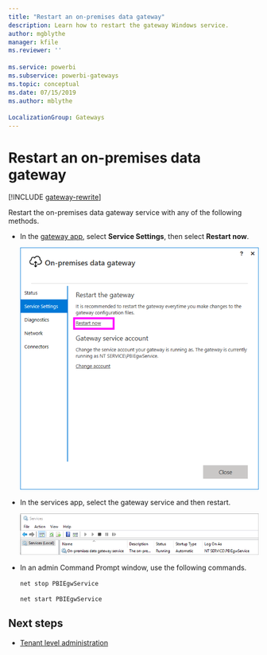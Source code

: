 ```yaml
---
title: "Restart an on-premises data gateway"
description: Learn how to restart the gateway Windows service.
author: mgblythe
manager: kfile
ms.reviewer: ''

ms.service: powerbi
ms.subservice: powerbi-gateways
ms.topic: conceptual
ms.date: 07/15/2019
ms.author: mblythe

LocalizationGroup: Gateways
---
```


# Restart an on-premises data gateway

[!INCLUDE [gateway-rewrite](../includes/gateway-rewrite.md)]

Restart the on-premises data gateway service with any of the following methods.

* In the [gateway app](service-gateway-app.md), select **Service Settings**, then select **Restart now**.

    ![Restarting from the gateway app](media/service-gateway-restart/restart-gateway.png)

* In the services app, select the gateway service and then restart.

    ![Restarting from the services app](media/service-gateway-restart/service-restart.png)

* In an admin Command Prompt window, use the following commands.

    `net stop PBIEgwService`

    `net start PBIEgwService`

## Next steps

* [Tenant level administration](service-gateway-tenant-level-admin.md)
